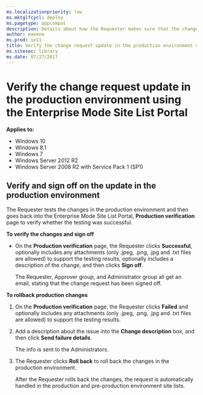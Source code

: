 ```yaml
---
ms.localizationpriority: low
ms.mktglfcycl: deploy
ms.pagetype: appcompat
description: Details about how the Requester makes sure that the change request update is accurate within the production environment using the Enterprise Mode Site List Portal.
author: eavena
ms.prod: ie11
title: Verify the change request update in the production environment using the Enterprise Mode Site List Portal (Internet Explorer 11 for IT Pros)
ms.sitesec: library
ms.date: 07/27/2017
---
```


# Verify the change request update in the production environment using the Enterprise Mode Site List Portal

**Applies to:**

-   Windows 10
-   Windows 8.1
-   Windows 7
-   Windows Server 2012 R2
-   Windows Server 2008 R2 with Service Pack 1 (SP1)

## Verify and sign off on the update in the production environment
The Requester tests the changes in the production environment and then goes back into the Enterprise Mode Site List Portal, **Production verification** page to verify whether the testing was successful.

**To verify the changes and sign off**
- On the **Production verification** page, the Requester clicks **Successful**, optionally includes any attachments (only .jpeg, .png, .jpg and .txt files are allowed) to support the testing results, optionally includes a description of the change, and then clicks **Sign off**.

   The Requester, Approver group, and Administrator group all get an email, stating that the change request has been signed off.


**To rollback production changes**
1. On the **Production verification** page, the Requester clicks **Failed** and optionally includes any attachments (only .jpeg, .png, .jpg and .txt files are allowed) to support the testing results.

2. Add a description about the issue into the **Change description** box, and then click **Send failure details**.

   The info is sent to the Administrators.

3. The Requester clicks **Roll back** to roll back the changes in the production environment.

    After the Requester rolls back the changes, the request is automatically handled in the production and pre-production environment site lists.

